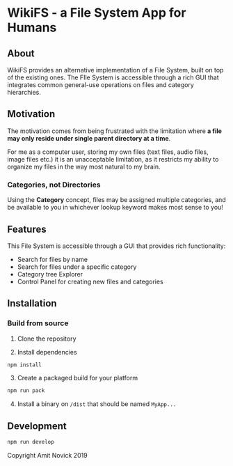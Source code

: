 # WikiFS - a File System App for Humans

## About

WikiFS provides an alternative implementation of a File System, built on top of the existing ones.
The FIle System is accessible through a rich GUI that integrates common general-use operations on files and category hierarchies.

## Motivation

The motivation comes from being frustrated with the limitation where **a file may only reside under single parent directory at a time**.

For me as a computer user, storing my own files (text files, audio files, image files etc.) it is an unacceptable limitation, as it restricts my ability to organize my files in the way most natural to my brain. 

### Categories, not Directories

Using the **Category** concept, files may be assigned multiple categories, and be available to you in whichever lookup keyword makes most sense to you!

## Features

This File System is accessible through a GUI that provides rich functionality:
- Search for files by name
- Search for files under a specific category
- Category tree Explorer
- Control Panel  for creating new files and categories

## Installation
### Build from source
1. Clone the repository

2. Install dependencies
```bash
npm install
```

3. Create a packaged build for your platform
```bash
npm run pack
```

4. Install a binary on `/dist` that should be named `MyApp...`

## Development

```bash
npm run develop
```

Copyright Amit Novick 2019